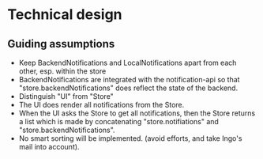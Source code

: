 # Technical design


## Guiding assumptions

- Keep BackendNotifications and LocalNotifications apart from each other,
  esp. within the store
- BackendNotifications are integrated with the notification-api so that
  "store.backendNotifications" does reflect the state of the backend.
- Distinguish "UI" from "Store"
- The UI does render all notifications from the Store.
- When the UI asks the Store to get all notifications, then the Store
  returns a list which is made by concatenating "store.notifiations"
  and "store.backendNotifications".
- No smart sorting will be implemented. (avoid efforts, and take Ingo's mail
  into account).
